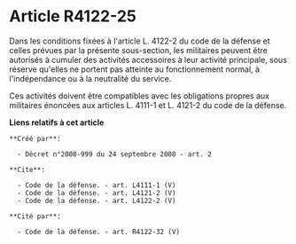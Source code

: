 # Article R4122-25

Dans les conditions fixées à l'article L. 4122-2 du code de la défense et celles prévues par la présente sous-section, les
militaires peuvent être autorisés à cumuler des activités accessoires à leur activité principale, sous réserve qu'elles ne
portent pas atteinte au fonctionnement normal, à l'indépendance ou à la neutralité du service. 

Ces activités doivent être compatibles avec les obligations propres aux militaires énoncées aux articles L. 4111-1 et L.
4121-2 du code de la défense.

**Liens relatifs à cet article**

	**Créé par**:

	  - Décret n°2008-999 du 24 septembre 2008 - art. 2

	**Cite**:

	  - Code de la défense. - art. L4111-1 (V)
	  - Code de la défense. - art. L4121-2 (V)
	  - Code de la défense. - art. L4122-2 (V)

	**Cité par**:

	  - Code de la défense. - art. R4122-32 (V)
